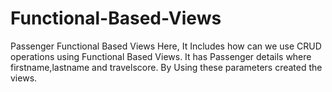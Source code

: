 # Functional-Based-Views
Passenger Functional Based Views
Here, It Includes how can we use CRUD operations using Functional Based Views.
It has Passenger details where firstname,lastname and travelscore.
By Using these parameters created the views.
